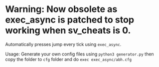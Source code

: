 # Warning: Now obsolete as exec_async is patched to stop working when sv_cheats is 0.

Automatically presses jump every tick using `exec_async`.

Usage: Generate your own config files using `python3 generator.py` then copy the folder to `cfg` folder and do `exec exec_async/abh.cfg`
